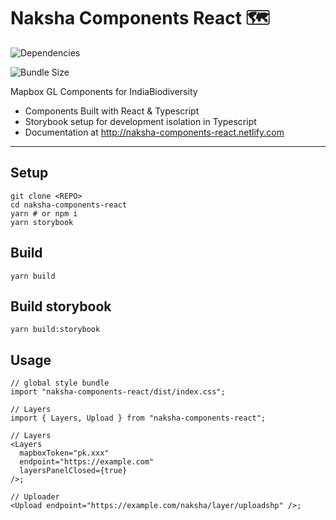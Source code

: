 # Naksha Components React 🗺️

![Dependencies](https://img.shields.io/david/strandls/naksha-components-react.svg)

![Bundle Size](https://img.shields.io/bundlephobia/minzip/naksha-components-react.svg)

Mapbox GL Components for IndiaBiodiversity

- Components Built with React & Typescript
- Storybook setup for development isolation in Typescript
- Documentation at http://naksha-components-react.netlify.com

---

## Setup

```shell
git clone <REPO>
cd naksha-components-react
yarn # or npm i
yarn storybook
```

## Build

```shell
yarn build
```

## Build storybook

```shell
yarn build:storybook
```

## Usage

```tsx
// global style bundle
import "naksha-components-react/dist/index.css";

// Layers
import { Layers, Upload } from "naksha-components-react";

// Layers
<Layers
  mapboxToken="pk.xxx"
  endpoint="https://example.com"
  layersPanelClosed={true}
/>;

// Uploader
<Upload endpoint="https://example.com/naksha/layer/uploadshp" />;
```
